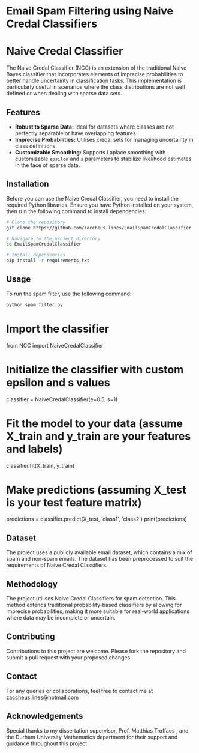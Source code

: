 # Email Spam Filtering using Naive Credal Classifiers

# Naive Credal Classifier

The Naive Credal Classifier (NCC) is an extension of the traditional Naive Bayes classifier that incorporates elements of imprecise probabilities to better handle uncertainty in classification tasks. This implementation is particularly useful in scenarios where the class distributions are not well defined or when dealing with sparse data sets.

## Features

- **Robust to Sparse Data:** Ideal for datasets where classes are not perfectly separable or have overlapping features.
- **Imprecise Probabilities:** Utilises credal sets for managing uncertainty in class definitions.
- **Customizable Smoothing:** Supports Laplace smoothing with customizable `epsilon` and `s` parameters to stabilize likelihood estimates in the face of sparse data.

## Installation

Before you can use the Naive Credal Classifier, you need to install the required Python libraries. Ensure you have Python installed on your system, then run the following command to install dependencies:

```bash
# Clone the repository
git clone https://github.com/zaccheus-lines/EmailSpamCredalClassifier

# Navigate to the project directory
cd EmailSpamCredalClassifier

# Install dependencies
pip install -r requirements.txt
```
## Usage
To run the spam filter, use the following command:

```bash
python spam_filter.py
```

# Import the classifier
from NCC import NaiveCredalClassifier

# Initialize the classifier with custom epsilon and s values
classifier = NaiveCredalClassifier(e=0.5, s=1)

# Fit the model to your data (assume X_train and y_train are your features and labels)
classifier.fit(X_train, y_train)

# Make predictions (assuming X_test is your test feature matrix)
predictions = classifier.predict(X_test, 'class1', 'class2')
print(predictions)

## Dataset
The project uses a publicly available email dataset, which contains a mix of spam and non-spam emails. The dataset has been preprocessed to suit the requirements of Naive Credal Classifiers.

## Methodology
The project utilises Naive Credal Classifiers for spam detection. This method extends traditional probability-based classifiers by allowing for imprecise probabilities, making it more suitable for real-world applications where data may be incomplete or uncertain.


## Contributing
Contributions to this project are welcome. Please fork the repository and submit a pull request with your proposed changes.

## Contact
For any queries or collaborations, feel free to contact me at zaccheus.lines@hotmail.com

## Acknowledgements
Special thanks to my dissertation supervisor, Prof. Matthias Troffaes , and the Durham University Mathematics department for their support and guidance throughout this project.


